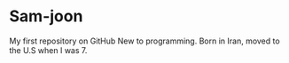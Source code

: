 # Sam-joon
My first repository on GitHub
New to programming.  Born in Iran, moved to the U.S when I was 7.
